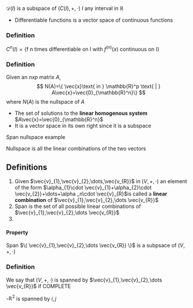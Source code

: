 $\mathcal{D}(I)$ is a subspace of $(C(I),+,\cdot)$ $I$ any interval in $\mathbb{R}$
- Differentiable functions is a vector space of continuous functions

### Definition
$C^n(I) =\{ \text{f n times differentiable on I with } f^{(n)}(x)\text{ continuous on I}\}$

### Definition
Given an $nxp$ matrix $A$, $$
N(A)=\{ \vec{x}\text{ in } \mathbb{R}^p \text{ | } A\vec{x}=\vec{0}_{\mathbb{R}^n}\}
$$
where $N(A)$ is the nullspace of $A$

- The set of solutions to the **linear homogenous system** $A\vec{x}=\vec{0}_{\mathbb{R}^n}$
- It is a vector space in its own right since it is a subspace

Span nullspace example

Nullspace is all the linear combinations of the two vectors

## Definitions
1. Given $\vec{v}_{1},\vec{v}_{2},\dots,\vec{v_{R}}$ in $(V,+,\cdot)$ an element of the form $\alpha_{1}\cdot \vec{v}_{1}+\alpha_{2}\cdot \vec{v_{2}}+\dots+\alpha _n\cdot \vec{v}_{R}$is called a **linear combination** of $\vec{v}_{1},\vec{v}_{2},\dots \vec{v_{R}}$
2. Span is the set of all possible linear combinations of $\vec{v}_{1},\vec{v}_{2},\dots \vec{v_{R}}$
3. 

#### Property
Span $\{ \vec{v}_{1},\vec{v}_{2},\dots \vec{v_{R}} \}$ is a subpsace of $(V,+,\cdot)$ 

### Definition
We say that $(V,+,\cdot)$ is spanned by $\vec{v}_{1},\vec{v}_{2},\dots \vec{v_{R}}$ if COMPLETE

-$\mathbb{R}^2$ is spanned by $i,j$



